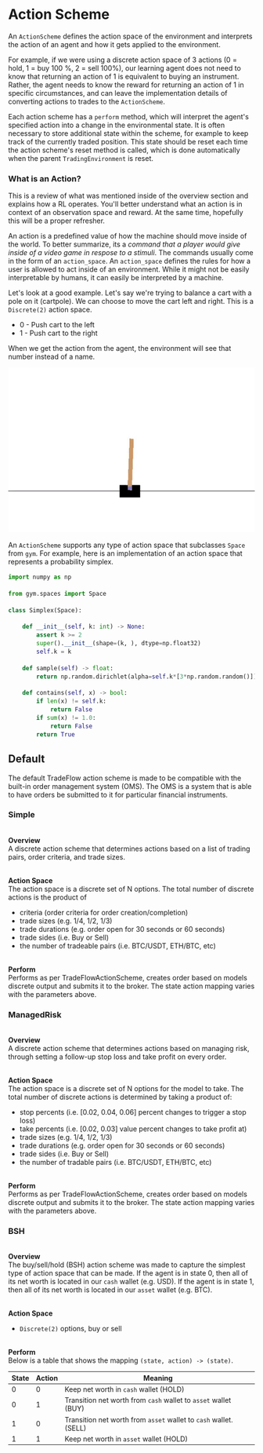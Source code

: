 # Action Scheme

An `ActionScheme` defines the action space of the environment and interprets the action of an agent and how it gets applied to the environment.

For example, if we were using a discrete action space of 3 actions (0 = hold, 1 = buy 100 %, 2 = sell 100%), our learning agent does not need to know that returning an action of 1 is equivalent to buying an instrument. Rather, the agent needs to know the reward for returning an action of 1 in specific circumstances, and can leave the implementation details of converting actions to trades to the `ActionScheme`.

Each action scheme has a `perform` method, which will interpret the agent's specified action into a change in the environmental state. It is often necessary to store additional state within the scheme, for example to keep track of the currently traded position. This state should be reset each time the action scheme's reset method is called, which is done automatically when the parent `TradingEnvironment` is reset.

### What is an Action?

This is a review of what was mentioned inside of the overview section and explains how a RL operates. You'll better understand what an action is in context of an observation space and reward. At the same time, hopefully this will be a proper refresher.

An action is a predefined value of how the machine should move inside of the world. To better summarize, its a _command that a player would give inside of a video game in respose to a stimuli_. The commands usually come in the form of an `action_space`. An `action_space` defines the rules for how a user is allowed to act inside of an environment. While it might not be easily interpretable by humans, it can easily be interpreted by a machine.

Let's look at a good example. Let's say we're trying to balance a cart with a pole on it (cartpole). We can choose to move the cart left and right. This is a `Discrete(2)` action space.

- 0 - Push cart to the left
- 1 - Push cart to the right

When we get the action from the agent, the environment will see that number instead of a name.

![Watch Link Run Around In Circles](../images/cartpole.gif)

An `ActionScheme` supports any type of action space that subclasses `Space` from `gym`. For example, here is an implementation of an action space that represents a probability simplex.

```python
import numpy as np

from gym.spaces import Space

class Simplex(Space):

    def __init__(self, k: int) -> None:
        assert k >= 2
        super().__init__(shape=(k, ), dtype=np.float32)
        self.k = k

    def sample(self) -> float:
        return np.random.dirichlet(alpha=self.k*[3*np.random.random()])

    def contains(self, x) -> bool:
        if len(x) != self.k:
            return False
        if sum(x) != 1.0:
            return False
        return True
```

## Default

The default TradeFlow action scheme is made to be compatible with the built-in order management system (OMS). The OMS is a system that is able to have orders be submitted to it for particular financial instruments.

### Simple

<br>**Overview**<br>
A discrete action scheme that determines actions based on a list of
trading pairs, order criteria, and trade sizes.

<br>**Action Space**<br>
The action space is a discrete set of N options. The total number of discrete actions is the product of

- criteria (order criteria for order creation/completion)
- trade sizes (e.g. 1/4, 1/2, 1/3)
- trade durations (e.g. order open for 30 seconds or 60 seconds)
- trade sides (i.e. Buy or Sell)
- the number of tradeable pairs (i.e. BTC/USDT, ETH/BTC, etc)

<br>**Perform**<br>
Performs as per TradeFlowActionScheme, creates order based on models discrete output and submits it to the broker. The state action mapping varies with the parameters above.

### ManagedRisk

<br>**Overview**<br>
A discrete action scheme that determines actions based on managing risk,
through setting a follow-up stop loss and take profit on every order.

<br>**Action Space**<br>
The action space is a discrete set of N options for the model to take. The total number of discrete actions is determined by taking a product of:

- stop percents (i.e. [0.02, 0.04, 0.06] percent changes to trigger a stop loss)
- take percents (i.e. [0.02, 0.03] value percent changes to take profit at)
- trade sizes (e.g. 1/4, 1/2, 1/3)
- trade durations (e.g. order open for 30 seconds or 60 seconds)
- trade sides (i.e. Buy or Sell)
- the number of tradable pairs (i.e. BTC/USDT, ETH/BTC, etc)

<br>**Perform**<br>
Performs as per TradeFlowActionScheme, creates order based on models discrete output and submits it to the broker. The state action mapping varies with the parameters above.

### BSH

<br> **Overview** <br>
The buy/sell/hold (BSH) action scheme was made to capture the simplest type of
action space that can be made. If the agent is in state 0, then all of its net worth
is located in our `cash` wallet (e.g. USD). If the agent is in state 1, then all of
its net worth is located in our `asset` wallet (e.g. BTC).

<br> **Action Space** <br>

- `Discrete(2)` options, buy or sell

<br> **Perform** <br>
Below is a table that shows the mapping `(state, action) -> (state)`. <br>

| State | Action | Meaning                                                           |
| ----- | ------ | ----------------------------------------------------------------- |
| 0     | 0      | Keep net worth in `cash` wallet (HOLD)                            |
| 0     | 1      | Transition net worth from `cash` wallet to `asset` wallet (BUY)   |
| 1     | 0      | Transition net worth from `asset` wallet to `cash` wallet. (SELL) |
| 1     | 1      | Keep net worth in `asset` wallet (HOLD)                           |
